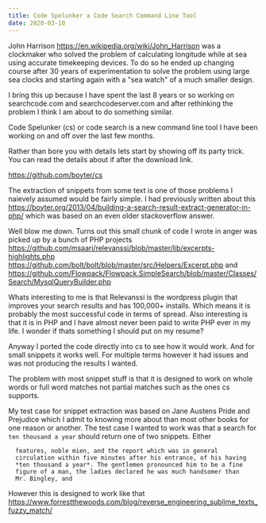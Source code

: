 ```yaml
---
title: Code Spelunker a Code Search Command Line Tool
date: 2020-03-10
---
```



John Harrison https://en.wikipedia.org/wiki/John_Harrison was a clockmaker who solved the problem of calculating longitude while at sea using accurate timekeeping devices. To do so he ended up changing course after 30 years of experimentation to solve the problem using large sea clocks and starting again with a "sea watch" of a much smaller design.

I bring this up because I have spent the last 8 years or so working on searchcode.com and searchcodeserver.com and after rethinking the problem I think I am about to do something similar.

Code Spelunker (cs) or code search is a new command line tool I have been working on and off over the last few months.

Rather than bore you with details lets start by showing off its party trick. You can read the details about if after the download link.

https://github.com/boyter/cs


The extraction of snippets from some text is one of those problems I naievely assumed would be fairly simple. I had previously written about this https://boyter.org/2013/04/building-a-search-result-extract-generator-in-php/ which was based on an even older stackoverflow answer.

Well blow me down. Turns out this small chunk of code I wrote in anger was picked up by a bunch of PHP projects https://github.com/msaari/relevanssi/blob/master/lib/excerpts-highlights.php https://github.com/bolt/bolt/blob/master/src/Helpers/Excerpt.php and https://github.com/Flowpack/Flowpack.SimpleSearch/blob/master/Classes/Search/MysqlQueryBuilder.php

Whats interesting to me is that Relevanssi is the wordpress plugin that improves your search results and has 100,000+ installs. Which means it is probably the most successful code in terms of spread. Also interesting is that it is in PHP and I have almost never been paid to write PHP ever in my life. I wonder if thats something I should put on my resume?

Anyway I ported the code directly into cs to see how it would work. And for small snippets it works well. For multiple terms however it had issues and was not producing the results I wanted.

The problem with most snippet stuff is that it is designed to work on whole words or full word matches not partial matches such as the ones cs supports.

My test case for snippet extraction was based on Jane Austens Pride and Prejudice which I admit to knowing more about than most other books for one reason or another. The test case I wanted to work was that a search for `ten thousand a year` should return one of two snippets. Either

      features, noble mien, and the report which was in general
      circulation within five minutes after his entrance, of his having
      *ten thousand a year*. The gentlemen pronounced him to be a fine
      figure of a man, the ladies declared he was much handsomer than
      Mr. Bingley, and


However this is designed to work like that https://www.forrestthewoods.com/blog/reverse_engineering_sublime_texts_fuzzy_match/



